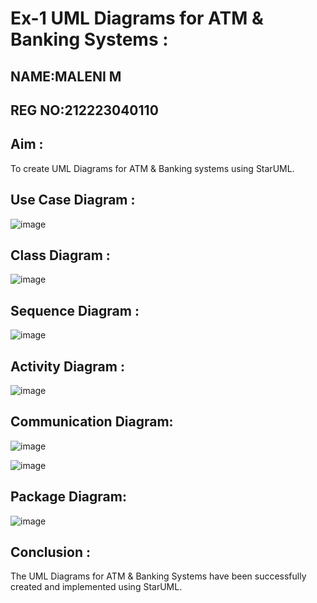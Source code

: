 # Ex-1 UML Diagrams for ATM & Banking Systems :
## NAME:MALENI M
## REG NO:212223040110
## Aim :
To create UML Diagrams for ATM & Banking systems using StarUML.

## Use Case Diagram :
![image](https://github.com/user-attachments/assets/06643a94-59ed-4143-b597-3850e8d95687)


## Class Diagram :
![image](https://github.com/user-attachments/assets/92876d68-b6d3-4f07-86c7-ce5c072ac3db)


## Sequence Diagram : 

![image](https://github.com/user-attachments/assets/1e65ba7d-662b-4475-ab6b-ebb844497842)

## Activity Diagram :
![image](https://github.com/user-attachments/assets/9470b043-f81a-4be5-80ec-b692fa2d7b80)

## Communication Diagram:
![image](https://github.com/user-attachments/assets/ede551a7-1670-410c-8ac6-5c54b4800dbb)

![image](https://github.com/user-attachments/assets/e06c3f70-2089-471b-988a-231e42a4bac4)

## Package Diagram:
![image](https://github.com/user-attachments/assets/d87e07bb-4210-4a20-a6b9-1979c87e0bd2)

## Conclusion : 
The UML Diagrams for ATM & Banking Systems have been successfully created and implemented using StarUML.
